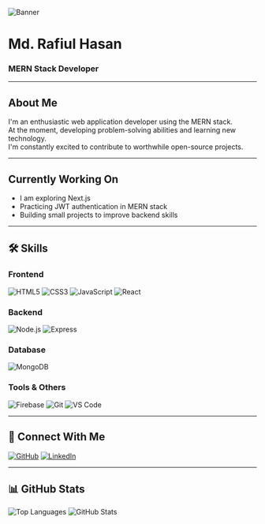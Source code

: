 ![Banner](https://i.ibb.co.com/tMvhHLdb/Leonardo-Phoenix-10-A-sleek-futuristic-banner-design-in-deep-n-1-2.jpg)

# Md. Rafiul Hasan
### MERN Stack Developer 

---

##  About Me
I'm an enthusiastic web application developer using the MERN stack.  
 At the moment, developing problem-solving abilities and learning new technology.  
 I'm constantly excited to contribute to worthwhile open-source projects.

---

##  Currently Working On
-  I am exploring Next.js
-  Practicing JWT authentication in MERN stack
-  Building small projects to improve backend skills

---

## 🛠️ Skills

### Frontend
![HTML5](https://img.shields.io/badge/HTML5-E34F26?logo=html5&logoColor=white)
![CSS3](https://img.shields.io/badge/CSS3-1572B6?logo=css3&logoColor=white)
![JavaScript](https://img.shields.io/badge/JavaScript-F7DF1E?logo=javascript&logoColor=black)
![React](https://img.shields.io/badge/React-61DAFB?logo=react&logoColor=black)

### Backend
![Node.js](https://img.shields.io/badge/Node.js-339933?logo=node.js&logoColor=white)
![Express](https://img.shields.io/badge/Express.js-000000?logo=express&logoColor=white)

### Database
![MongoDB](https://img.shields.io/badge/MongoDB-47A248?logo=mongodb&logoColor=white)

### Tools & Others
![Firebase](https://img.shields.io/badge/Firebase-FFCA28?logo=firebase&logoColor=black)
![Git](https://img.shields.io/badge/Git-F05032?logo=git&logoColor=white)
![VS Code](https://img.shields.io/badge/VSCode-007ACC?logo=visualstudiocode&logoColor=white)

---

## 🔗 Connect With Me

[![GitHub](https://img.shields.io/badge/GitHub-181717?logo=github&logoColor=white)](https://github.com/Rafiul901)
[![LinkedIn](https://img.shields.io/badge/LinkedIn-0A66C2?logo=linkedin&logoColor=white)](https://www.linkedin.com/in/md-rafiul-hasan-b1057a288/)


---

## 📊 GitHub Stats

![Top Languages](https://github-readme-stats.vercel.app/api/top-langs/?username=yourusername&layout=compact)
![GitHub Stats](https://github-readme-stats.vercel.app/api?username=yourusername&show_icons=true)



<!--
**Rafiul901/Rafiul901** is a ✨ _special_ ✨ repository because its `README.md` (this file) appears on your GitHub profile.

Here are some ideas to get you started:

- 🔭 I’m currently working on ...
- 🌱 I’m currently learning ...
- 👯 I’m looking to collaborate on ...
- 🤔 I’m looking for help with ...
- 💬 Ask me about ...
- 📫 How to reach me: ...
- 😄 Pronouns: ...
- ⚡ Fun fact: ...
-->

